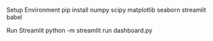 Setup Environment
pip install numpy scipy matplotlib seaborn streamlit babel

Run Streamlit
python -m streamlit run dashboard.py